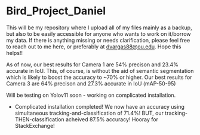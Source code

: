 # Bird_Project_Daniel
This will be my repository where I upload all of my files mainly as a backup, but also to be easily accessible for anyone who wants to work on it/borrow my data. If there is anything missing or needs clarification, please feel free to reach out to me here, or preferably at dvargas88@ou.edu. Hope this helps!!

As of now, our best results for Camera 1 are 54% precison and 23.4% accurate in IoU. This, of course, is without the aid of semantic segmentation which is likely to boost the accuracy to ~70% or higher.
Our best results for Camera 3 are 64% precison and 27.3% accurate in IoU (mAP-50-95)

Will be testing on Yolov11 soon - working on complicated installation. 

- Complicated installation completed! We now have an accuracy using simultaneous tracking-and-classification of 71.4%! BUT, our tracking-THEN-classification acheived 87.5% accuracy! Hooray for StackExchange!

